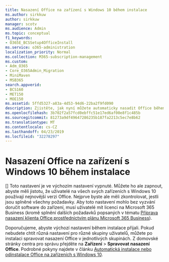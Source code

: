 ```yaml
---
title: Nasazení Office na zařízení s Windows 10 během instalace
ms.author: sirkkuw
author: sirkkuw
manager: scotv
ms.audience: Admin
ms.topic: conceptual
f1_keywords:
- O365E_BCSSetup4OfficeInstall
ms.service: o365-administration
localization_priority: Normal
ms.collection: M365-subscription-management
ms.custom:
- Adm_O365
- Core_O365Admin_Migration
- MiniMaven
- MSB365
search.appverid:
- BCS160
- MET150
- MOE150
ms.assetid: 5ffd5327-a83a-4d53-94d6-22ba2f9fd090
description: Zjistěte, jak nyní můžete automaticky nasadit Office během instalace Windows 10 zařízení.
ms.openlocfilehash: 3b702f2a57fcd0ebffc51e17ed6af00e8f1c485b
ms.sourcegitcommit: 81273a9df49647286235b187fa2213c5ec7e8b62
ms.translationtype: MT
ms.contentlocale: cs-CZ
ms.lasthandoff: 04/23/2019
ms.locfileid: "32278297"
---
```

# <a name="install-office-on-windows-10-during-setup"></a>Nasazení Office na zařízení s Windows 10 během instalace

[] Toto nastavení je ve výchozím nastavení vypnuté. Můžete ho ale zapnout, abyste měli jistotu, že uživatelé na všech svých zařízeních s Windows 10 používají nejnovější verzi Office. Nejprve byste ale měli zkontrolovat, jestli jsou splněné všechny požadavky. Aby toto nastavení mohlo bez vyzvání doručit software do zařízení, musí uživatelé mít licenci na Microsoft 365 Business (kromě splnění dalších požadavků popsaných v tématu [Příprava nasazení klienta Office prostřednictvím plánu Microsoft 365 Business](prepare-for-office-client-deployment.md)). 
  
Doporučujeme, abyste výchozí nastavení během instalace přijali. Pokud nebudete chtít různá nastavení pro různé skupiny uživatelů, můžete po instalaci spravovat nasazení Office v jednotlivých skupinách. Z domovské stránky centra pro správu přejděte na **Zařízení** \> **Spravovat nasazení Office**. Podrobné pokyny najdete v článku [Automatická instalace nebo odinstalace Office na zařízeních s Windows 10](auto-install-or-uninstall-office.md).
  

